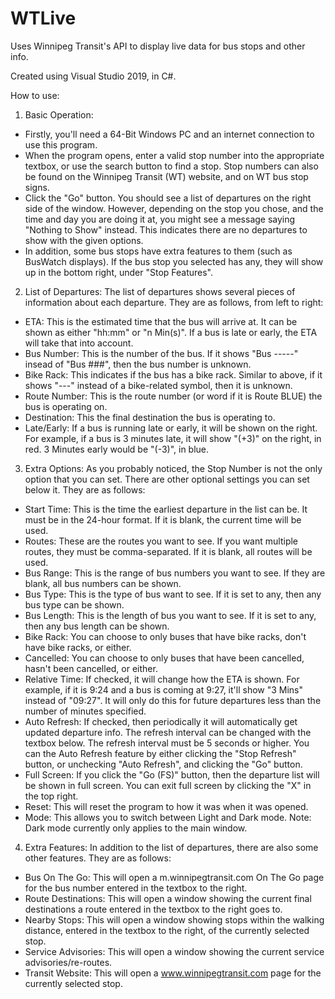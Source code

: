 # WTLive
Uses Winnipeg Transit's API to display live data for bus stops and other info.

Created using Visual Studio 2019, in C#.

How to use:
1. Basic Operation:
 - Firstly, you'll need a 64-Bit Windows PC and an internet connection to use this program.
 - When the program opens, enter a valid stop number into the appropriate textbox, or use the search button to find a stop. Stop numbers can also be found on the Winnipeg Transit (WT) website, and on WT bus stop signs.
 - Click the "Go" button. You should see a list of departures on the right side of the window. However, depending on the stop you chose, and the time and day you are doing it at, you might see a message saying "Nothing to Show" instead. This indicates there are no departures to show with the given options.
 - In addition, some bus stops have extra features to them (such as BusWatch displays). If the bus stop you selected has any, they will show up in the bottom right, under "Stop Features".

2. List of Departures:
The list of departures shows several pieces of information about each departure. They are as follows, from left to right:
 - ETA: This is the estimated time that the bus will arrive at. It can be shown as either "hh:mm" or "n Min(s)". If a bus is late or early, the ETA will take that into account.
 - Bus Number: This is the number of the bus. If it shows "Bus -----" insead of "Bus ###", then the bus number is unknown.
 - Bike Rack: This indicates if the bus has a bike rack. Similar to above, if it shows "---" instead of a bike-related symbol, then it is unknown.
 - Route Number: This is the route number (or word if it is Route BLUE) the bus is operating on.
 - Destination: This the final destination the bus is operating to.
 - Late/Early: If a bus is running late or early, it will be shown on the right. For example, if a bus is 3 minutes late, it will show "(+3)" on the right, in red. 3 Minutes early would be "(-3)", in blue. 

3. Extra Options:
As you probably noticed, the Stop Number is not the only option that you can set. There are other optional settings you can set below it. They are as follows:
 - Start Time: This is the time the earliest departure in the list can be. It must be in the 24-hour format. If it is blank, the current time will be used.
 - Routes: These are the routes you want to see. If you want multiple routes, they must be comma-separated. If it is blank, all routes will be used.
 - Bus Range: This is the range of bus numbers you want to see. If they are blank, all bus numbers can be shown.
 - Bus Type: This is the type of bus want to see. If it is set to any, then any bus type can be shown.
 - Bus Length: This is the length of bus you want to see. If it is set to any, then any bus length can be shown.
 - Bike Rack: You can choose to only buses that have bike racks, don't have bike racks, or either.
 - Cancelled: You can choose to only buses that have been cancelled, hasn't been cancelled, or either.
 - Relative Time: If checked, it will change how the ETA is shown. For example, if it is 9:24 and a bus is coming at 9:27, it'll show "3 Mins" instead of "09:27". It will only do this for future departures less than the number of minutes specified.
 - Auto Refresh: If checked, then periodically it will automatically get updated departure info. The refresh interval can be changed with the textbox below. The refresh interval must be 5 seconds or higher. You can the Auto Refresh feature by either clicking the "Stop Refresh" button, or unchecking "Auto Refresh", and clicking the "Go" button.
 - Full Screen: If you click the "Go (FS)" button, then the departure list will be shown in full screen. You can exit full screen by clicking the "X" in the top right.
 - Reset: This will reset the program to how it was when it was opened.
 - Mode: This allows you to switch between Light and Dark mode. Note: Dark mode currently only applies to the main window.

4. Extra Features:
In addition to the list of departures, there are also some other features. They are as follows:
 - Bus On The Go: This will open a m.winnipegtransit.com On The Go page for the bus number entered in the textbox to the right.
 - Route Destinations: This will open a window showing the current final destinations a route entered in the textbox to the right goes to.
 - Nearby Stops: This will open a window showing stops within the walking distance, entered in the textbox to the right, of the currently selected stop.
 - Service Advisories: This will open a window showing the current service advisories/re-routes.
 - Transit Website: This will open a www.winnipegtransit.com page for the currently selected stop.
